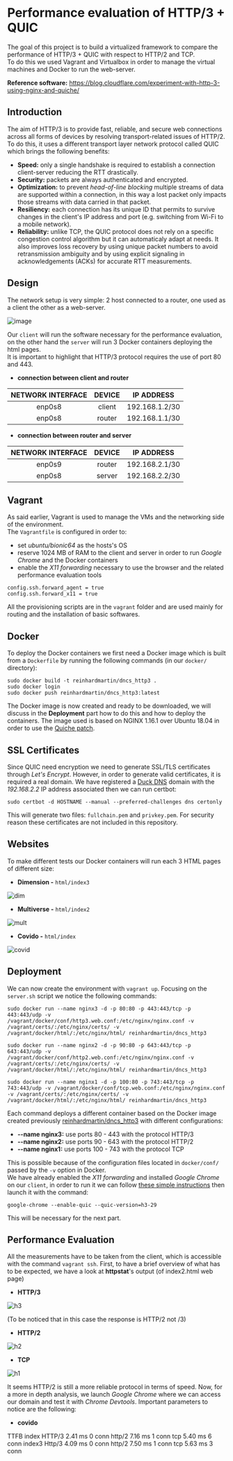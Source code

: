 # Performance evaluation of HTTP/3 + QUIC
The goal of this project is to build a virtualized framework to compare the performance of HTTP/3 + QUIC with respect to HTTP/2 and TCP.                          
To do this we used Vagrant and Virtualbox in order to manage the virtual machines and Docker to run the web-server.

**Reference software:** https://blog.cloudflare.com/experiment-with-http-3-using-nginx-and-quiche/

## Introduction
The aim of HTTP/3 is to provide fast, reliable, and secure web connections across all forms of devices by resolving transport-related issues of HTTP/2. 
To do this, it uses a different transport layer network protocol called QUIC which brings the following benefits:
- **Speed:** only a single handshake is required to establish a connection client-server reducing the RTT drastically.
- **Security:** packets are always authenticated and encrypted.
- **Optimization:** to prevent _head-of-line blocking_ multiple streams of data are supported within a connection, in this way a lost packet only impacts those streams with data
carried in that packet.
- **Resiliency:** each connection has its unique ID that permits to survive changes in the client's IP address and port (e.g. switching from Wi-Fi to a mobile network).
- **Reliability:** unlike TCP, the QUIC protocol does not rely on a specific congestion control algorithm but it can automaticaly adapt at needs. It also improves loss recovery by
using unique packet numbers to avoid retransmission ambiguity and by using explicit signaling in acknowledgements (ACKs) for accurate RTT measurements. 

## Design
The network setup is very simple: 2 host connected to a router, one used as a client the other as a web-server.

![image](https://user-images.githubusercontent.com/91339156/140618029-a341ca21-3cb9-4e5f-b7f7-c63e3d7be3c8.png)

Our `client` will run the software necessary for the performance evaluation, on the other hand the `server` will run 3 Docker containers deploying the html pages.    
It is important to highlight that HTTP/3 protocol requires the use of port 80 and 443.

- **connection between client and router**

| NETWORK INTERFACE | DEVICE | IP ADDRESS |
| :---: | :---: | :---: |
| enp0s8 | client | 192.168.1.2/30 |
| enp0s8 | router | 192.168.1.1/30 |

- **connection between router and server**

| NETWORK INTERFACE | DEVICE | IP ADDRESS |
| :---: | :---: | :---: |
| enp0s9 | router | 192.168.2.1/30 |
| enp0s8 | server | 192.168.2.2/30 |

## Vagrant
As said earlier, Vagrant is used to manage the VMs and the networking side of the environment.                    
The `Vagrantfile` is configured in order to:
- set _ubuntu/bionic64_ as the hosts's OS
- reserve 1024 MB of RAM to the client and server in order to run _Google Chrome_ and the Docker containers
- enable the _X11 forwarding_ necessary to use the browser and the related performance evaluation tools
```
config.ssh.forward_agent = true
config.ssh.forward_x11 = true
```

All the provisioning scripts are in the `vagrant` folder and are used mainly for routing and the installation of basic softwares.

## Docker
To deploy the Docker containers we first need a Docker image which is built from a `Dockerfile` by running the following commands (in our `docker/` directory):
```
sudo docker build -t reinhardmartin/dncs_http3 .
sudo docker login
sudo docker push reinhardmartin/dncs_http3:latest
```
The Docker image is now created and ready to be downloaded, we will discuss in the **Deployment** part how to do this and how to deploy the containers.
The image used is based on NGINX 1.16.1 over Ubuntu 18.04 in order to use the [Quiche patch](https://blog.cloudflare.com/experiment-with-http-3-using-nginx-and-quiche/).

## SSL Certificates
Since QUIC need encryption we need to generate SSL/TLS certificates through _Let's Encrypt_. However, in order to generate valid certificates, it is required a real domain.
We have registered a [Duck DNS](https://www.duckdns.org/) domain with the _192.168.2.2_ IP address associated then we can run certbot:
```
sudo certbot -d HOSTNAME --manual --preferred-challenges dns certonly
```
This will generate two files: `fullchain.pem` and `privkey.pem`.
For security reason these certificates are not included in this repository.

## Websites
To make different tests our Docker containers will run each 3 HTML pages of different size:
- **Dimension -** `html/index3`

![dim](https://user-images.githubusercontent.com/91339156/140986874-1c71f6f1-5b4d-4487-8238-e4155e976609.PNG)


- **Multiverse -** `html/index2`
 
![mult](https://user-images.githubusercontent.com/91339156/140986895-0999898e-a35b-47b5-9652-4ba26c58ed60.PNG)


- **Covido -** `html/index`
 
![covid](https://user-images.githubusercontent.com/91339156/140986905-e8ffa2b2-d7c5-474a-a67c-7241095dea07.PNG)


## Deployment
We can now create the environment with `vagrant up`. Focusing on the `server.sh` script we notice the following commands:
```
sudo docker run --name nginx3 -d -p 80:80 -p 443:443/tcp -p 443:443/udp -v /vagrant/docker/conf/http3.web.conf:/etc/nginx/nginx.conf -v /vagrant/certs/:/etc/nginx/certs/ -v /vagrant/docker/html/:/etc/nginx/html/ reinhardmartin/dncs_http3

sudo docker run --name nginx2 -d -p 90:80 -p 643:443/tcp -p 643:443/udp -v /vagrant/docker/conf/http2.web.conf:/etc/nginx/nginx.conf -v /vagrant/certs/:/etc/nginx/certs/ -v /vagrant/docker/html/:/etc/nginx/html/ reinhardmartin/dncs_http3

sudo docker run --name nginx1 -d -p 100:80 -p 743:443/tcp -p 743:443/udp -v /vagrant/docker/conf/tcp.web.conf:/etc/nginx/nginx.conf -v /vagrant/certs/:/etc/nginx/certs/ -v /vagrant/docker/html/:/etc/nginx/html/ reinhardmartin/dncs_http3
```
Each command deploys a different container based on the Docker image created previously [reinhardmartin/dncs_http3](https://hub.docker.com/r/reinhardmartin/dncs_http3) with
different configurations:
- **--name nginx3:** use ports 80 - 443 with the protocol HTTP/3
- **--name nginx2:** use ports 90 - 643 with the protocol HTTP/2
- **--name nginx1:** use ports 100 - 743 with the protocol TCP

This is possible because of the configuration files located in `docker/conf/` passed by the `-v` option in Docker.                      
We have already enabled the _X11 forwarding_ and installed _Google Chrome_ on our `client`, in order to run it we can follow [these simple
instructions](https://jcook0017.medium.com/how-to-enable-x11-forwarding-in-windows-10-on-a-vagrant-virtual-box-running-ubuntu-d5a7b34363f) then launch it with the command:
```
google-chrome --enable-quic --quic-version=h3-29
```
This will be necessary for the next part.

## Performance Evaluation
All the measurements have to be taken from the client, which is accessible with the command `vagrant ssh`.
First, to have a brief overview of what has to be expected, we have a look at **httpstat**'s output (of index2.html web page)
- **HTTP/3**

![h3](https://user-images.githubusercontent.com/91339156/141154716-a85181d9-815a-4db2-8c05-c4df6da5e1bb.PNG)

(To be noticed that in this case the response is HTTP/2 not /3)

- **HTTP/2**

![h2](https://user-images.githubusercontent.com/91339156/141154728-a24e5d90-9bbc-4f9c-96ed-793711d40b38.PNG)


- **TCP**

![h1](https://user-images.githubusercontent.com/91339156/141154735-881b8cce-ae54-4888-b4d2-4c85d114a4d9.PNG)


It seems HTTP/2 is still a more reliable protocol in terms of speed. Now, for a more in depth analysis, we launch _Google Chrome_ where we can access our domain and test it with _Chrome Devtools_.
Important parameters to notice are the following:
- **covido**

TTFB 
index
HTTP/3 2.41 ms 0 conn
http/2 7.16 ms 1 conn 
tcp 5.40 ms 6 conn
index3
Http/3 4.09 ms 0 conn
http/2 7.50 ms 1 conn
tcp 5.63 ms 3 conn
